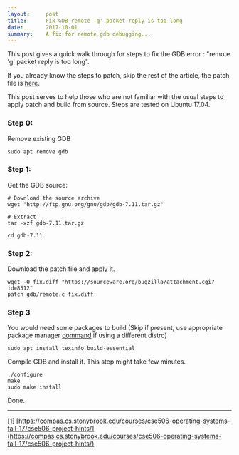 ```yaml
---
layout:     post
title:      Fix GDB remote 'g' packet reply is too long
date:       2017-10-01
summary:    A fix for remote gdb debugging...
---
```


This post gives a quick walk through for steps to fix the GDB error : "remote 'g' packet reply is too long". 

If you already know the steps to patch, skip the rest of the article, the patch file is [here](https://sourceware.org/bugzilla/attachment.cgi?id=8512).

This post serves to help those who are not familiar with the usual steps to apply patch and build from source. Steps are tested on Ubuntu 17.04.

### Step 0:
Remove existing GDB

```
sudo apt remove gdb
```

### Step 1:

Get the GDB source:

```
# Download the source archive
wget "http://ftp.gnu.org/gnu/gdb/gdb-7.11.tar.gz"

# Extract
tar -xzf gdb-7.11.tar.gz

cd gdb-7.11
```

### Step 2:

Download the patch file and apply it.

```
wget -O fix.diff "https://sourceware.org/bugzilla/attachment.cgi?id=8512"
patch gdb/remote.c fix.diff
```

### Step 3
You would need some packages to build (Skip if present, use appropriate package manager [command](https://www.digitalocean.com/community/tutorials/package-management-basics-apt-yum-dnf-pkg#install-a-package-from-repositories) if using a different distro)
```
sudo apt install texinfo build-essential
```

Compile GDB and install it. This step might take few minutes.

```
./configure
make
sudo make install
```

Done.

---


[1] [https://compas.cs.stonybrook.edu/courses/cse506-operating-systems-fall-17/cse506-project-hints/](https://compas.cs.stonybrook.edu/courses/cse506-operating-systems-fall-17/cse506-project-hints/)

